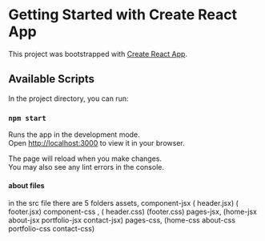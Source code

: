 # Getting Started with Create React App

This project was bootstrapped with [Create React App](https://github.com/facebook/create-react-app).

## Available Scripts

In the project directory, you can run:

### `npm start`

Runs the app in the development mode.\
Open [http://localhost:3000](http://localhost:3000) to view it in your browser.

The page will reload when you make changes.\
You may also see any lint errors in the console.

#### about files 
 in the src file there are 5 folders 
 assets,
 component-jsx 
      ( header.jsx)
      ( footer.jsx)
 component-css ,
       ( header.css)
       (footer.css)
 pages-jsx,
        (home-jsx
        about-jsx
        portfolio-jsx
        contact-jsx)
 pages-css,
        (home-css
        about-css
        portfolio-css
        contact-css)






